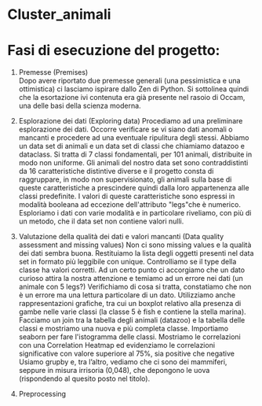 # Cluster_animali

# Fasi di esecuzione del progetto:

1. Premesse (Premises)  
Dopo avere riportato due premesse generali (una pessimistica e una ottimistica) ci lasciamo ispirare dallo Zen di Python. Si sottolinea quindi che la esortazione ivi contenuta era già presente nel rasoio di Occam, una delle basi della scienza moderna.

2. Esplorazione dei dati (Exploring data)
Procediamo ad una preliminare esplorazione dei dati. Occorre verificare se vi siano dati anomali o mancanti e procedere ad una eventuale ripulitura degli stessi.  Abbiamo un data set di animali e un data set di classi che chiamiamo datazoo e dataclass. Si tratta di 7 classi fondamentali, per 101 animali, distribuite in modo non uniforme. Gli animali del nostro data set sono contraddistinti da 16 caratteristiche distintive diverse e il progetto consta di raggruppare, in modo non supervisionato, gli animali sulla base di queste caratteristiche a prescindere quindi dalla loro appartenenza alle classi predefinite.
I valori di queste caratteristiche sono espressi in modalità booleana ad eccezione dell'attributo "legs"che è numerico. Esploriamo i dati con varie modalità e in particolare riveliamo, con più di un metodo, che il data set non contiene valori nulli.

3. Valutazione della qualità dei dati e valori mancanti (Data quality assessment and missing values)
Non ci sono missing values e la qualità dei dati sembra buona. Restituiamo la lista degli oggetti presenti nel data set in formato più leggibile con unique. Controlliamo se il type della classe ha valori corretti. 
Ad un certo punto ci accorgiamo che un dato curioso attira la nostra attenzione e temiamo ad un errore nei dati (un animale con 5 legs?) Verifichiamo di cosa si tratta, constatiamo che non è un errore ma una lettura particolare di un dato. Utilizziamo anche rappresentazioni grafiche, tra cui un boxplot relativo alla presenza di gambe nelle varie classi (la classe 5 è fish e contiene la stella marina).
Facciamo un join tra la tabella degli animali (datazoo) e la tabella delle classi e mostriamo una nuova e più completa classe. Importiamo seaborn per fare l'istogramma delle classi.
Mostriamo le correlazioni con una Correlation Heatmap ed evidenziamo le correlazioni significative con valore superiore al 75%, sia positive che negative
Usiamo grupby e, tra l’altro, vediamo che ci sono dei mammiferi, seppure in misura irrisoria (0,048), che depongono le uova (rispondendo al quesito posto nel titolo).

4. Preprocessing

